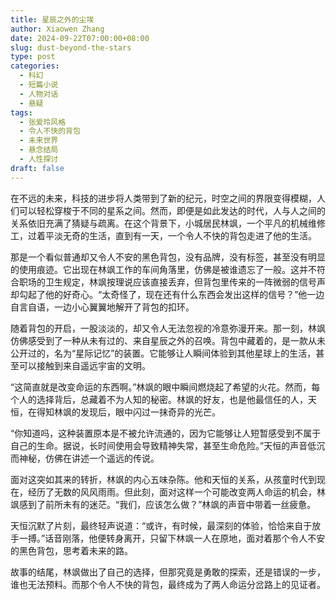 ```yaml
---
title: 星辰之外的尘埃
author: Xiaowen Zhang
date: 2024-09-22T07:00:00+08:00
slug: dust-beyond-the-stars
type: post
categories:
  - 科幻
  - 短篇小说
  - 人物对话
  - 悬疑
tags:
  - 张爱玲风格
  - 令人不快的背包
  - 未来世界
  - 悬念结局
  - 人性探讨
draft: false
---
```


在不远的未来，科技的进步将人类带到了新的纪元，时空之间的界限变得模糊，人们可以轻松穿梭于不同的星系之间。然而，即便是如此发达的时代，人与人之间的关系依旧充满了猜疑与疏离。在这个背景下，小城居民林飒，一个平凡的机械维修工，过着平淡无奇的生活，直到有一天，一个令人不快的背包走进了他的生活。

那是一个看似普通却又令人不安的黑色背包，没有品牌，没有标签，甚至没有明显的使用痕迹。它出现在林飒工作的车间角落里，仿佛是被谁遗忘了一般。这并不符合职场的卫生规定，林飒按理说应该直接丢弃，但背包里传来的一阵微弱的信号声却勾起了他的好奇心。“太奇怪了，现在还有什么东西会发出这样的信号？”他一边自言自语，一边小心翼翼地解开了背包的扣环。

随着背包的开启，一股淡淡的，却又令人无法忽视的冷意弥漫开来。那一刻，林飒仿佛感受到了一种从未有过的、来自星辰之外的召唤。背包中藏着的，是一款从未公开过的，名为“星际记忆”的装置。它能够让人瞬间体验到其他星球上的生活，甚至可以接触到来自遥远宇宙的文明。

“这简直就是改变命运的东西啊。”林飒的眼中瞬间燃烧起了希望的火花。然而，每个人的选择背后，总藏着不为人知的秘密。林飒的好友，也是他最信任的人，天恒，在得知林飒的发现后，眼中闪过一抹奇异的光芒。

“你知道吗，这种装置原本是不被允许流通的，因为它能够让人短暂感受到不属于自己的生命。据说，长时间使用会导致精神失常，甚至生命危险。”天恒的声音低沉而神秘，仿佛在讲述一个遥远的传说。

面对这突如其来的转折，林飒的内心五味杂陈。他和天恒的关系，从孩童时代到现在，经历了无数的风风雨雨。但此刻，面对这样一个可能改变两人命运的机会，林飒感到了前所未有的迷茫。“我们，应该怎么做？”林飒的声音中带着一丝疲惫。

天恒沉默了片刻，最终轻声说道：“或许，有时候，最深刻的体验，恰恰来自于放手一搏。”话音刚落，他便转身离开，只留下林飒一人在原地，面对着那个令人不安的黑色背包，思考着未来的路。

故事的结尾，林飒做出了自己的选择，但那究竟是勇敢的探索，还是错误的一步，谁也无法预料。而那个令人不快的背包，最终成为了两人命运分岔路上的见证者。